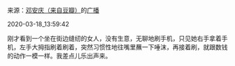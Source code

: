 来源：[邓安庆（来自豆瓣）](https://www.douban.com/people/renjiananhuo/)的[广播](https://www.douban.com/people/renjiananhuo/status/2873045050/)


2020-03-18_13:59:42


刚才看到一个坐在街边缝纫的女人，没有生意，无聊地刷手机，只见她右手拿着手机，左手大拇指刷着刷着，突然习惯性地往嘴里蘸一下唾沫，再接着刷，就跟数钱的动作一模一样。我差点儿乐出声来。
